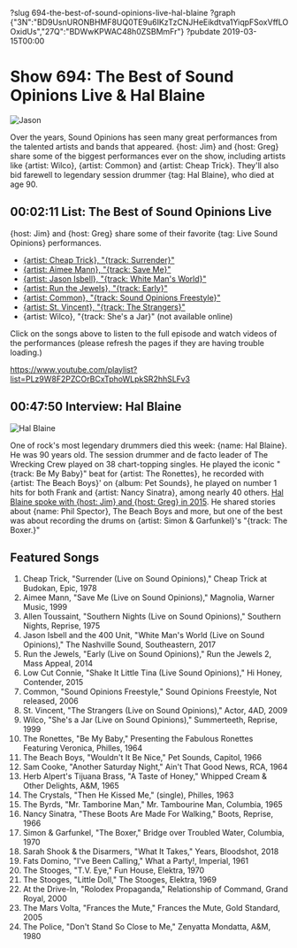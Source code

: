 ?slug 694-the-best-of-sound-opinions-live-hal-blaine
?graph {"3N":"BD9UsnURONBHMF8UQ0TE9u6IKzTzCNJHeEikdtva1YiqpFSoxVffLOOxidUs","27Q":"BDWwKPWAC48h0ZSBMmFr"}
?pubdate 2019-03-15T00:00

# Show 694: The Best of Sound Opinions Live & Hal Blaine

![Jason](//static.soundopinions.org/images/2019/jason.png)

Over the years, Sound Opinions has seen many great performances from the talented artists and bands that appeared. {host: Jim} and {host: Greg} share some of the biggest performances ever on the show, including artists like {artist: Wilco}, {artist: Common} and {artist: Cheap Trick}. They'll also bid farewell to legendary session drummer {tag: Hal Blaine}, who died at age 90.

## 00:02:11 List: The Best of Sound Opinions Live

{host: Jim} and {host: Greg} share some of their favorite {tag: Live Sound Opinions} performances. 

- [{artist: Cheap Trick}, "{track: Surrender}"](/show/407/)
- [{artist: Aimee Mann}, "{track: Save Me}"](/show/372/)
- [{artist: Jason Isbell}, "{track: White Man's World}"](/show/647/)
- [{artist: Run the Jewels}, "{track: Early}"](/show/481/)
- [{artist: Common}, "{track: Sound Opinions Freestyle}"](/show/26/)
- [{artist: St. Vincent}, "{track: The Strangers}"](/show/189/)
- {artist: Wilco}, "{track: She's a Jar}" (not available online)

Click on the songs above to listen to the full episode and watch videos of the performances (please refresh the pages if they are having trouble loading.)

https://www.youtube.com/playlist?list=PLz9W8F2PZCOrBCxTphoWLpkSR2hhSLFv3

## 00:47:50 Interview: Hal Blaine
![Hal Blaine](//static.soundopinions.org/images/2015/halblainealbum.jpg)

One of rock's most legendary drummers died this week: {name: Hal Blaine}. He was 90 years old. The session drummer and de facto leader of The Wrecking Crew played on 38 chart-topping singles. He played the iconic "{track: Be My Baby}" beat for {artist: The Ronettes}, he recorded with {artist: The Beach Boys}' on {album: Pet Sounds}, he played on number 1 hits for both Frank and {artist: Nancy Sinatra}, among nearly 40 others. [Hal Blaine spoke with {host: Jim} and {host: Greg} in 2015](https://www.soundopinions.org/show/488/#halblaine). He shared stories about {name: Phil Spector}, The Beach Boys and more, but one of the best was about recording the drums on {artist: Simon & Garfunkel}'s "{track: The Boxer.}"



## Featured Songs

1. Cheap Trick, "Surrender (Live on Sound Opinions)," Cheap Trick at Budokan, Epic, 1978
1. Aimee Mann, "Save Me (Live on Sound Opinions)," Magnolia, Warner Music, 1999
1. Allen Toussaint, "Southern Nights (Live on Sound Opinions)," Southern Nights, Reprise, 1975
1. Jason Isbell and the 400 Unit, "White Man's World (Live on Sound Opinions)," The Nashville Sound, Southeastern, 2017
1. Run the Jewels, "Early (Live on Sound Opinions)," Run the Jewels 2, Mass Appeal, 2014
1. Low Cut Connie, "Shake It Little Tina (Live Sound Opinions)," Hi Honey, Contender, 2015
1. Common, "Sound Opinions Freestyle," Sound Opinions Freestyle, Not released, 2006
1. St. Vincent, "The Strangers (Live on Sound Opinions)," Actor, 4AD, 2009
1. Wilco, "She's a Jar (Live on Sound Opinions)," Summerteeth, Reprise, 1999
1. The Ronettes, "Be My Baby," Presenting the Fabulous Ronettes Featuring Veronica, Philles, 1964
1. The Beach Boys, "Wouldn't It Be Nice," Pet Sounds, Capitol, 1966
1. Sam Cooke, "Another Saturday Night," Ain't That Good News, RCA, 1964
1. Herb Alpert's Tijuana Brass, "A Taste of Honey," Whipped Cream & Other Delights, A&M, 1965
1. The Crystals, "Then He Kissed Me," (single), Philles, 1963
1. The Byrds, "Mr. Tamborine Man," Mr. Tambourine Man, Columbia, 1965
1. Nancy Sinatra, "These Boots Are Made For Walking," Boots, Reprise, 1966
1. Simon & Garfunkel, "The Boxer," Bridge over Troubled Water, Columbia, 1970
1. Sarah Shook & the Disarmers, "What It Takes," Years, Bloodshot, 2018
1. Fats Domino, "I've Been Calling," What a Party!, Imperial, 1961
1. The Stooges, "T.V. Eye," Fun House, Elektra, 1970
1. The Stooges, "Little Doll," The Stooges, Elektra, 1969
1. At the Drive-In, "Rolodex Propaganda," Relationship of Command, Grand Royal, 2000
1. The Mars Volta, "Frances the Mute," Frances the Mute, Gold Standard, 2005
1. The Police, "Don't Stand So Close to Me," Zenyatta Mondatta, A&M, 1980